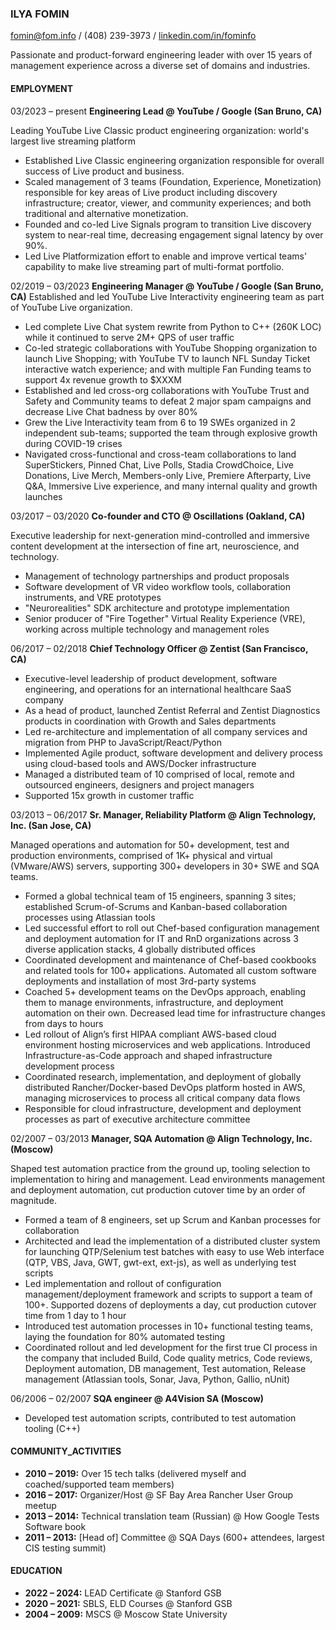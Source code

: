 ### ILYA FOMIN
fomin@fom.info / (408) 239-3973 / [linkedin.com/in/fominfo](https://linkedin.com/in/fominfo)

Passionate and product-forward engineering leader with over 15 years of management experience across a diverse set of domains and industries.

#### EMPLOYMENT

03/2023 – present **Engineering Lead @ YouTube / Google (San Bruno, CA)**

  Leading YouTube Live Classic product engineering organization: world's largest live streaming platform
  + Established Live Classic engineering organization responsible for overall success of Live product and business.
  + Scaled management of 3 teams (Foundation, Experience, Monetization) responsible for key areas of Live product including discovery infrastructure; creator, viewer, and community experiences; and both traditional and alternative monetization.
  + Founded and co-led Live Signals program to transition Live discovery system to near-real time, decreasing engagement signal latency by over 90%.
  + Led Live Platformization effort to enable and improve vertical teams' capability to make live streaming part of multi-format portfolio.

02/2019 – 03/2023 **Engineering Manager @ YouTube / Google (San Bruno, CA)**
  Established and led YouTube Live Interactivity engineering team as part of YouTube Live organization.
  + Led complete Live Chat system rewrite from Python to C++ (260K LOC) while it continued to serve 2M+ QPS of user traffic
  + Co-led strategic collaborations with YouTube Shopping organization to launch Live Shopping; with YouTube TV to launch NFL Sunday Ticket interactive watch experience; and with multiple Fan Funding teams to support 4x revenue growth to $XXXM
  + Established and led cross-org collaborations with YouTube Trust and Safety and Community teams to defeat 2 major spam campaigns and decrease Live Chat badness by over 80%
  + Grew the Live Interactivity team from 6 to 19 SWEs organized in 2 independent sub-teams; supported the team through explosive growth during COVID-19 crises
  + Navigated cross-functional and cross-team collaborations to land SuperStickers, Pinned Chat, Live Polls, Stadia CrowdChoice, Live Donations, Live Merch, Members-only Live, Premiere Afterparty, Live Q&A, Immersive Live experience, and many internal quality and growth launches

03/2017 – 03/2020 **Co-founder and CTO @ Oscillations (Oakland, CA)**

  Executive leadership for next-generation mind-controlled and immersive content development at the intersection of fine art, neuroscience, and technology.
  + Management of technology partnerships and product proposals
  + Software development of VR video workflow tools, collaboration instruments, and VRE prototypes
  + "Neurorealities" SDK architecture and prototype implementation
  + Senior producer of "Fire Together" Virtual Reality Experience (VRE), working across multiple technology and management roles

06/2017 – 02/2018 **Chief Technology Officer @ Zentist (San Francisco, CA)**

  + Executive-level leadership of product development, software engineering, and operations for an international healthcare SaaS company
  + As a head of product, launched Zentist Referral and Zentist Diagnostics products in coordination with Growth and Sales departments
  + Led re-architecture and implementation of all company services and migration from PHP to JavaScript/React/Python
  + Implemented Agile product, software development and delivery process using cloud-based tools and AWS/Docker infrastructure
  + Managed a distributed team of 10 comprised of local, remote and outsourced engineers, designers and project managers
  + Supported 15x growth in customer traffic

03/2013 – 06/2017 **Sr. Manager, Reliability Platform @ Align Technology, Inc. (San Jose, CA)**

  Managed operations and automation for 50+ development, test and production environments, comprised of 1K+ physical and virtual (VMware/AWS) servers, supporting 300+ developers in 30+ SWE and SQA teams.
  + Formed a global technical team of 15 engineers, spanning 3 sites; established Scrum-of-Scrums and Kanban-based collaboration processes using Atlassian tools
  + Led successful effort to roll out Chef-based configuration management and deployment automation for IT and RnD organizations across 3 diverse application stacks, 4 globally distributed offices
  + Coordinated development and maintenance of Chef-based cookbooks and related tools for 100+ applications. Automated all custom software deployments and installation of most 3rd-party systems
  + Coached 5+ development teams on the DevOps approach, enabling them to manage environments, infrastructure, and deployment automation on their own. Decreased lead time for infrastructure changes from days to hours
  + Led rollout of Align’s first HIPAA compliant AWS-based cloud environment hosting microservices and web applications. Introduced Infrastructure-as-Code approach and shaped infrastructure development process
  + Coordinated research, implementation, and deployment of globally distributed Rancher/Docker-based DevOps platform hosted in AWS, managing microservices to process all critical company data flows
  + Responsible for cloud infrastructure, development and deployment processes as part of executive architecture committee

02/2007 – 03/2013 **Manager, SQA Automation @ Align Technology, Inc. (Moscow)**

  Shaped test automation practice from the ground up, tooling selection to implementation to hiring and management. Lead environments management and deployment automation, cut production cutover time by an order of magnitude.
  + Formed a team of 8 engineers, set up Scrum and Kanban processes for collaboration
  + Architected and lead the implementation of a distributed cluster system for launching QTP/Selenium test batches with easy to use Web interface (QTP, VBS, Java, GWT, gwt-ext, ext-js), as well as underlying test scripts
  + Led implementation and rollout of configuration management/deployment framework and scripts to support a team of 100+. Supported dozens of deployments a day, cut production cutover time from 1 day to 1 hour
  + Introduced test automation processes in 10+ functional testing teams, laying the foundation for 80% automated testing
  + Coordinated rollout and led development for the first true CI process in the company that included Build, Code quality metrics, Code reviews, Deployment automation, DB management, Test automation, Release management (Atlassian tools, Sonar, Java, Python, Gallio, nUnit)

06/2006 – 02/2007 **SQA engineer @ A4Vision SA (Moscow)**
  + Developed test automation scripts, contributed to test automation tooling (C++)

#### COMMUNITY_ACTIVITIES
+ **2010 – 2019:** Over 15 tech talks (delivered myself and coached/supported team members)
+ **2016 – 2017:** Organizer/Host @ SF Bay Area Rancher User Group meetup
+ **2013 – 2014:** Technical translation team (Russian) @ How Google Tests Software book
+ **2011 – 2013:** [Head of] Committee @ SQA Days (600+ attendees, largest CIS testing summit)

#### EDUCATION
+ **2022 – 2024:** LEAD Certificate @ Stanford GSB
+ **2020 – 2021:** SBLS, ELD Courses @ Stanford GSB
+ **2004 – 2009:** MSCS @ Moscow State University
